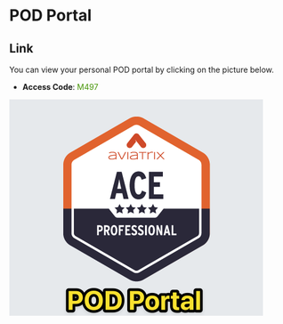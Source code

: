 # POD Portal

## Link
You can view your personal POD portal by clicking on the picture below.

- **Access Code**: <span style='color:#479608'>M497</span>

<a href="https://portal.ace.aviatrixlab.com/ " target="_blank">

![My image](images/pod.png)

</a>
